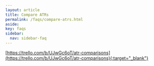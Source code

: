 ```yaml
---
layout: article
title: Compare ATRs
permalink: /faqs/compare-atrs.html
aside:
key: faqs
sidebar:
  nav: sidebar-faq
---
```


[https://trello.com/b/UJwGc6oT/atr-comparisons](https://trello.com/b/UJwGc6oT/atr-comparisons){:target="_blank"}
